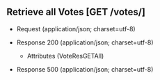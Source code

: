 ## Retrieve all Votes [GET /votes/]

+ Request (application/json; charset=utf-8)

    <!-- include(../auth/authHeader.md) -->

+ Response 200 (application/json; charset=utf-8)

    + Attributes (VoteResGETAll)

+ Response 500 (application/json; charset=utf-8)
